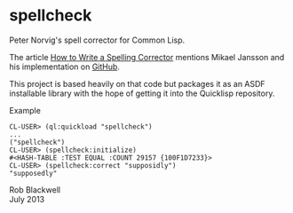 # spellcheck

Peter Norvig's spell corrector for Common Lisp.

The article
[How to Write a Spelling Corrector](http://norvig.com/spell-correct.html)
mentions Mikael Jansson and his implementation on
[GitHub](https://github.com/mikaelj/snippets/blob/master/lisp/spellcheck/spellcheck.lisp).

This project is based heavily on that code but packages it as an ASDF
installable library with the hope of getting it into the Quicklisp
repository.

Example

	CL-USER> (ql:quickload "spellcheck")
	...
	("spellcheck")
	CL-USER> (spellcheck:initialize)
    #<HASH-TABLE :TEST EQUAL :COUNT 29157 {100F1D7233}>
    CL-USER> (spellcheck:correct "supposidly")
    "supposedly"

Rob Blackwell    
July 2013


